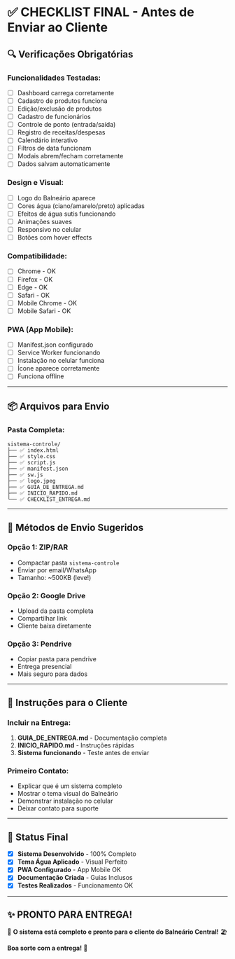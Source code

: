 # ✅ CHECKLIST FINAL - Antes de Enviar ao Cliente

## 🔍 **Verificações Obrigatórias**

### **Funcionalidades Testadas:**
- [ ] Dashboard carrega corretamente
- [ ] Cadastro de produtos funciona
- [ ] Edição/exclusão de produtos
- [ ] Cadastro de funcionários
- [ ] Controle de ponto (entrada/saída)
- [ ] Registro de receitas/despesas
- [ ] Calendário interativo
- [ ] Filtros de data funcionam
- [ ] Modais abrem/fecham corretamente
- [ ] Dados salvam automaticamente

### **Design e Visual:**
- [ ] Logo do Balneário aparece
- [ ] Cores água (ciano/amarelo/preto) aplicadas
- [ ] Efeitos de água sutis funcionando
- [ ] Animações suaves
- [ ] Responsivo no celular
- [ ] Botões com hover effects

### **Compatibilidade:**
- [ ] Chrome - OK
- [ ] Firefox - OK  
- [ ] Edge - OK
- [ ] Safari - OK
- [ ] Mobile Chrome - OK
- [ ] Mobile Safari - OK

### **PWA (App Mobile):**
- [ ] Manifest.json configurado
- [ ] Service Worker funcionando
- [ ] Instalação no celular funciona
- [ ] Ícone aparece corretamente
- [ ] Funciona offline

---

## 📦 **Arquivos para Envio**

### **Pasta Completa:**
```
sistema-controle/
├── ✅ index.html
├── ✅ style.css  
├── ✅ script.js
├── ✅ manifest.json
├── ✅ sw.js
├── ✅ logo.jpeg
├── ✅ GUIA_DE_ENTREGA.md
├── ✅ INICIO_RAPIDO.md
└── ✅ CHECKLIST_ENTREGA.md
```

---

## 🚀 **Métodos de Envio Sugeridos**

### **Opção 1: ZIP/RAR**
- Compactar pasta `sistema-controle`
- Enviar por email/WhatsApp
- Tamanho: ~500KB (leve!)

### **Opção 2: Google Drive**
- Upload da pasta completa
- Compartilhar link
- Cliente baixa diretamente

### **Opção 3: Pendrive**
- Copiar pasta para pendrive
- Entrega presencial
- Mais seguro para dados

---

## 📝 **Instruções para o Cliente**

### **Incluir na Entrega:**
1. **GUIA_DE_ENTREGA.md** - Documentação completa
2. **INICIO_RAPIDO.md** - Instruções rápidas
3. **Sistema funcionando** - Teste antes de enviar

### **Primeiro Contato:**
- Explicar que é um sistema completo
- Mostrar o tema visual do Balneário
- Demonstrar instalação no celular
- Deixar contato para suporte

---

## 🎯 **Status Final**

- [x] **Sistema Desenvolvido** - 100% Completo
- [x] **Tema Água Aplicado** - Visual Perfeito  
- [x] **PWA Configurado** - App Mobile OK
- [x] **Documentação Criada** - Guias Inclusos
- [x] **Testes Realizados** - Funcionamento OK

---

## ✨ **PRONTO PARA ENTREGA!**

🌊 **O sistema está completo e pronto para o cliente do Balneário Central!** 🏖️

**Boa sorte com a entrega!** 🚀
